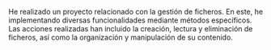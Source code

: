 He realizado un proyecto relacionado con la gestión de ficheros. En este, he implementando diversas funcionalidades mediante métodos específicos.
Las acciones realizadas han incluido la creación, lectura y eliminación de ficheros, así como la organización y manipulación de su contenido.
